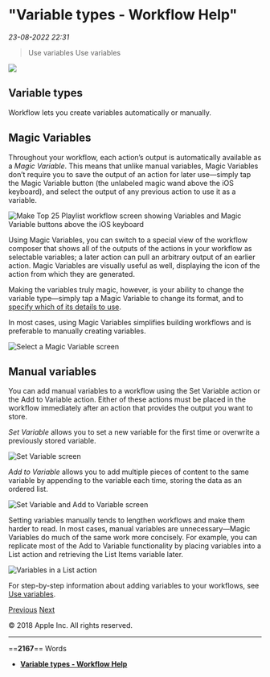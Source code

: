 # "Variable types - Workflow Help"

*23-08-2022 22:31* 

> Use variables
Use variables

![](https://help.apple.com/workflow/en.lproj/GlobalArt/AppIconDefault_Workflow.png)

## Variable types

Workflow lets you create variables automatically or manually.

## Magic Variables

Throughout your workflow, each action’s output is automatically available as a *Magic Variable*. This means that unlike manual variables, Magic Variables don’t require you to save the output of an action for later use—simply tap the Magic Variable button (the unlabeled magic wand above the iOS keyboard), and select the output of any previous action to use it as a variable.

![Make Top 25 Playlist workflow screen showing Variables and Magic Variable buttons above the iOS keyboard](https://help.apple.com/workflow/en.lproj/Art/S0261_MagicVariableButton.png)

Using Magic Variables, you can switch to a special view of the workflow composer that shows all of the outputs of the actions in your workflow as selectable variables; a later action can pull an arbitrary output of an earlier action. Magic Variables are visually useful as well, displaying the icon of the action from which they are generated.

Making the variables truly magic, however, is your ability to change the variable type—simply tap a Magic Variable to change its format, and to [specify which of its details to use](https://help.apple.com/workflow/#/apda36b9018b).

In most cases, using Magic Variables simplifies building workflows and is preferable to manually creating variables.

![Select a Magic Variable screen](https://help.apple.com/workflow/en.lproj/Art/S0195_VariablesMagic.png)

## Manual variables

You can add manual variables to a workflow using the Set Variable action or the Add to Variable action. Either of these actions must be placed in the workflow immediately after an action that provides the output you want to store.

*Set Variable* allows you to set a new variable for the first time or overwrite a previously stored variable.

![Set Variable screen](https://help.apple.com/workflow/en.lproj/Art/S0196_VariablesManual.png)

*Add to Variable* allows you to add multiple pieces of content to the same variable by appending to the variable each time, storing the data as an ordered list.

![Set Variable and Add to Variable screen](https://help.apple.com/workflow/en.lproj/Art/S0183_VariablesAdd.png)

Setting variables manually tends to lengthen workflows and make them harder to read. In most cases, manual variables are unnecessary—Magic Variables do much of the same work more concisely. For example, you can replicate most of the Add to Variable functionality by placing variables into a List action and retrieving the List Items variable later.

![Variables in a List action](https://help.apple.com/workflow/en.lproj/Art/S0184_VariablesAddList.png)

For step-by-step information about adding variables to your workflows, see [Use variables](https://help.apple.com/workflow/#/apdd02c2780c).

[Previous](https://help.apple.com/workflow/#/apdb5506f698) [Next](https://help.apple.com/workflow/#/apdd02c2780c)

© 2018 Apple Inc. All rights reserved.
***

==**2167**== Words

- **[Variable types - Workflow Help](https://help.apple.com/workflow/#/apdd2b316022)**